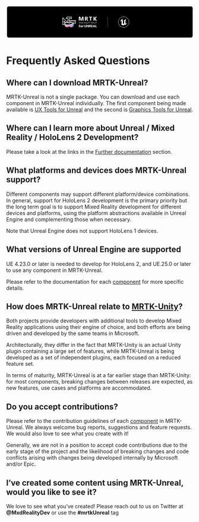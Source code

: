 [![Mixed Reality Toolkit](Documentation/Images/MRTK_Unreal_Badge_Rounded.png)](README.md)

# Frequently Asked Questions

## Where can I download MRTK-Unreal?

MRTK-Unreal is not a single package. You can download and use each component in MRTK-Unreal individually. The first component being made available is [UX Tools for Unreal](https://github.com/microsoft/MixedReality-UXTools-Unreal) and the second is [Graphics Tools for Unreal](https://github.com/microsoft/MixedReality-GraphicsTools-Unreal).

## Where can I learn more about Unreal / Mixed Reality / HoloLens 2 Development?

Please take a look at the links in the [Further documentation](README.md/#further-documentation) section.

## What platforms and devices does MRTK-Unreal support?

Different components may support different platform/device combinations. In general, support for HoloLens 2 development is the primary priority but the long term goal is to support Mixed Reality development for different devices and platforms, using the platform abstractions available in Unreal Engine and complementing those when necessary.

Note that Unreal Engine does not support HoloLens 1 devices.

## What versions of Unreal Engine are supported

UE 4.23.0 or later is needed to develop for HoloLens 2, and UE.25.0 or later to use any component in MRTK-Unreal.

Please refer to the documentation for each [component](README.md#MRTK-Unreal-Components) for more specific details.

## How does MRTK-Unreal relate to [MRTK-Unity](https://github.com/microsoft/MixedRealityToolkit-Unity)?

Both projects provide developers with additional tools to develop Mixed Reality applications using their engine of choice, and both efforts are being driven and developed by the same teams in Microsoft.

Architecturally, they differ in the fact that MRTK-Unity is an actual Unity plugin containing a large set of features, while MRTK-Unreal is being developed as a set of independent plugins, each focused on a reduced feature set. 

In terms of maturity, MRTK-Unreal is at a far earlier stage than MRTK-Unity: for most components, breaking changes between releases are expected, as new features, use cases and platforms are accommodated. 

## Do you accept contributions?

Please refer to the contribution guidelines of each [component](README.md#MRTK-Unreal-Components) in MRTK-Unreal. We always welcome bug reports, suggestions and feature requests. We would also love to see what you create with it!

Generally, we are not in a position to accept code contributions due to the early stage of the project and the likelihood of breaking changes and code conflicts arising with changes being developed internally by Microsoft and/or Epic.

## I’ve created some content using MRTK-Unreal, would you like to see it?
We love to see what you’ve created! Please reach out to us on Twitter at **@MxdRealityDev** or use the **#mrtkUnreal** tag
